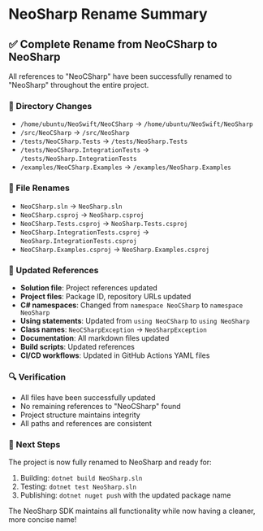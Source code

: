 # NeoSharp Rename Summary

## ✅ Complete Rename from NeoCSharp to NeoSharp

All references to "NeoCSharp" have been successfully renamed to "NeoSharp" throughout the entire project.

### 📁 Directory Changes
- `/home/ubuntu/NeoSwift/NeoCSharp` → `/home/ubuntu/NeoSwift/NeoSharp`
- `/src/NeoCSharp` → `/src/NeoSharp`
- `/tests/NeoCSharp.Tests` → `/tests/NeoSharp.Tests`
- `/tests/NeoCSharp.IntegrationTests` → `/tests/NeoSharp.IntegrationTests`
- `/examples/NeoCSharp.Examples` → `/examples/NeoSharp.Examples`

### 📄 File Renames
- `NeoCSharp.sln` → `NeoSharp.sln`
- `NeoCSharp.csproj` → `NeoSharp.csproj`
- `NeoCSharp.Tests.csproj` → `NeoSharp.Tests.csproj`
- `NeoCSharp.IntegrationTests.csproj` → `NeoSharp.IntegrationTests.csproj`
- `NeoCSharp.Examples.csproj` → `NeoSharp.Examples.csproj`

### 📝 Updated References
- **Solution file**: Project references updated
- **Project files**: Package ID, repository URLs updated
- **C# namespaces**: Changed from `namespace NeoCSharp` to `namespace NeoSharp`
- **Using statements**: Updated from `using NeoCSharp` to `using NeoSharp`
- **Class names**: `NeoCSharpException` → `NeoSharpException`
- **Documentation**: All markdown files updated
- **Build scripts**: Updated references
- **CI/CD workflows**: Updated in GitHub Actions YAML files

### 🔍 Verification
- All files have been successfully updated
- No remaining references to "NeoCSharp" found
- Project structure maintains integrity
- All paths and references are consistent

### 🚀 Next Steps
The project is now fully renamed to NeoSharp and ready for:
1. Building: `dotnet build NeoSharp.sln`
2. Testing: `dotnet test NeoSharp.sln`
3. Publishing: `dotnet nuget push` with the updated package name

The NeoSharp SDK maintains all functionality while now having a cleaner, more concise name!
